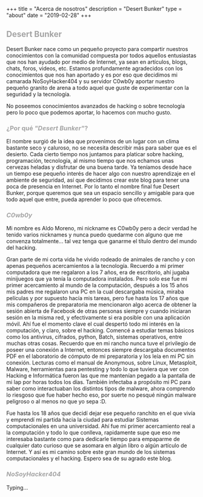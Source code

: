 +++
title = "Acerca de nosotros"
description = "Desert Bunker"
type = "about"
date = "2019-02-28"
+++

<h2 style="color: #a5a5a5;">Desert Bunker</h2>

Desert Bunker nace como un pequeño proyecto para compartir nuestros conocimientos con la comunidad compuesta por todos aquellos entusiastas que nos han ayudado por medio de Internet, ya sean en artículos, blogs, chats, foros, videos, etc. Estamos profundamente agradecidos con los conocimientos que nos han aportado y es por eso que decidimos mi camarada NoSoyHacker404 y su servidor C0wb0y aportar nuestro pequeño granito de arena a todo aquel que guste de experimentar con la seguridad y la tecnología.

No poseemos conocimientos avanzados de hacking o sobre tecnología pero lo poco que podemos aportar, lo hacemos con mucho gusto.


<h3 style="color: #a5a5a5;">¿Por qué <i>"Desert Bunker"</i>?</h3>

El nombre surgió de la idea que provenimos de un lugar con un clima bastante seco y caluroso, no se necesita describir más para saber que es el desierto. Cada cierto tiempo nos juntamos para platicar sobre hacking, programación, tecnología, al mismo tiempo que nos echamos unas cervezas heladas y disfrutar de una buena tarde. 
Ya teníamos desde hace un tiempo ese pequeño interés de hacer algo con nuestro aprendizaje en el ambiente de seguridad, así que decidimos crear este blog para tener una poca de presencia en Internet. 
Por lo tanto el nombre final fue Desert Bunker, porque queremos que sea un espacio sencillo y amigable para que todo aquel que entre, pueda aprender lo poco que ofrecemos.


<h3 style="color: #a5a5a5;"><i>C0wb0y</i></h3>

Mi nombre es Aldo Moreno, mi nickname es C0wb0y pero a decir verdad he tenido varios nicknames y nunca puedo quedarme con alguno que me convenza totalmente... tal vez tenga que ganarme el título dentro del mundo del hacking.

Gran parte de mi corta vida he vivido rodeado de animales de rancho y con apenas pequeños acercamientos a la tecnología. Recuerdo a mi primer computadora que me regalaron a los 7 años, era de escritorio, ahí jugaba minijuegos que ya tenía la computadora instalados. Pero solo ese fue mi primer acercamiento al mundo de la computación, después a los 15 años mis padres me regalaron una PC en la cual descargaba música, miraba películas y por supuesto hacía mis tareas, pero fue hasta los 17 años que mis compañeros de preparatoria me mencionaron algo acerca de obtener la sesión abierta de Facebook de otras personas siempre y cuando iniciaran sesión en la misma red, y efectivamente si era posible con una aplicación móvil. Ahí fue el momento clave el cual despertó todo mi interés en la computación, y claro, sobre el hacking. Comencé a estudiar temas básicos como los antivirus, cifrados, python, Batch, sistemas operativos, entre muchas otras cosas. Recuerdo que en mi rancho nunca tuve el privilegio de poseer una conexión a Internet, entonces siempre descargaba documentos PDF en el laboratorio de cómputo de mi preparatoria y los leía en mi PC sin conexión. Lecturas como el manual de Anonymous, sobre Linux, Metasploit, Malware, herramientas para pentesting y todo lo que tuviera que ver con Hacking e Informática fueron las que me mantenían pegado a la pantalla de mi lap por horas todos los días. También infectaba a propósito mi PC para saber como interactuaban los distintos tipos de malware, ahora comprendo lo riesgoso que fue haber hecho eso, por suerte no pesqué ningún malware peligroso o al menos no que yo sepa :D.

Fue hasta los 18 años que decidí dejar ese pequeño ranchito en el que vivía y emprendí mi partida hacia la ciudad para estudiar Sistemas computacionales en una universidad. Ahí fue mi primer acercamiento real a la computación y todo lo que conlleva, rapidamente supe que eso me interesaba bastante como para dedicarle tiempo para empaparme de cualquier dato curioso que se asomara en algún libro o algún artículo de Internet.
Y así es mi camino sobre este gran mundo de los sistemas computacionales y el hacking. Espero sea de su agrado este blog.


<h3 style="color: #a5a5a5;"><i>NoSoyHacker404</i></h3>
Typing...